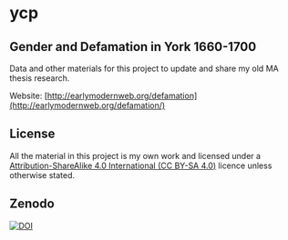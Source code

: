 ycp
===

Gender and Defamation in York 1660-1700
---------

Data and other materials for this project to update and share my old MA thesis research.

Website: [http://earlymodernweb.org/defamation](http://earlymodernweb.org/defamation/)

License
-------

All the material in this project is my own work and licensed under a [Attribution-ShareAlike 4.0 International (CC BY-SA 4.0)](http://creativecommons.org/licenses/by-sa/4.0/) licence unless otherwise stated. 


Zenodo
------

[![DOI](https://zenodo.org/badge/8207/sharonhoward/ycp.svg)](http://dx.doi.org/10.5281/zenodo.13752)
